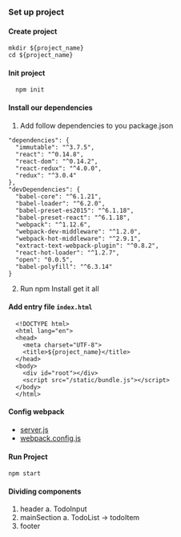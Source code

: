 ### Set up project

#### Create project
```
mkdir ${project_name}
cd ${project_name}
```
#### Init project
```
  npm init
```
#### Install our dependencies

1. Add follow dependencies to you package.json

  ```
  "dependencies": {
    "immutable": "^3.7.5",
    "react": "^0.14.8",
    "react-dom": "^0.14.2",
    "react-redux": "^4.0.0",
    "redux": "^3.0.4"
  },
  "devDependencies": {
    "babel-core": "^6.1.21",
    "babel-loader": "^6.2.0",
    "babel-preset-es2015": "^6.1.18",
    "babel-preset-react": "^6.1.18",
    "webpack": "^1.12.6",
    "webpack-dev-middleware": "^1.2.0",
    "webpack-hot-middleware": "^2.9.1",
    "extract-text-webpack-plugin": "^0.8.2",
    "react-hot-loader": "^1.2.7",
    "open": "0.0.5",
    "babel-polyfill": "^6.3.14"
  }
  ```

2. Run npm Install get it all

#### Add entry file `index.html`

```
  <!DOCTYPE html>
  <html lang="en">
  <head>
    <meta charset="UTF-8">
    <title>${project_name}</title>
  </head>
  <body>
    <div id="root"></div>
    <script src="/static/bundle.js"></script>
  </body>
  </html>
```

#### Config webpack

* [server.js](https://github.com/xifengzhu/redux-step-by-step/blob/master/server.js)
* [webpack.config.js](https://github.com/xifengzhu/redux-step-by-step/blob/master/webpack.config.js)

#### Run Project
`npm start`

#### Dividing components
1. header
  a. TodoInput
2. mainSection
  a. TodoList -> todoItem
3. footer
